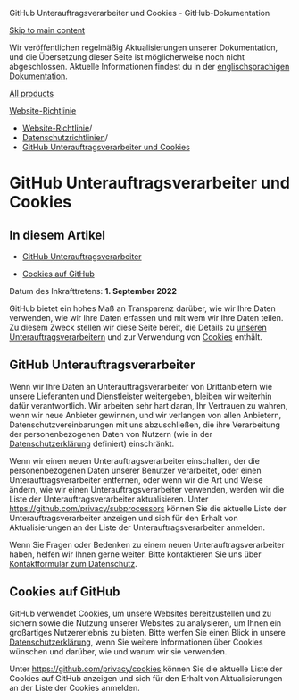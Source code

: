 GitHub Unterauftragsverarbeiter und Cookies - GitHub-Dokumentation

[Skip to main content](#main-content)

Wir veröffentlichen regelmäßig Aktualisierungen unserer Dokumentation, und die Übersetzung dieser Seite ist möglicherweise noch nicht abgeschlossen. Aktuelle Informationen findest du in der [englischsprachigen Dokumentation](/en).

[All products](/de)

[Website-Richtlinie](/de/site-policy)

* [Website-Richtlinie](/de/site-policy)/
* [Datenschutzrichtlinien](/de/site-policy/privacy-policies)/
* [GitHub Unterauftragsverarbeiter und Cookies](/de/site-policy/privacy-policies/github-subprocessors-and-cookies)

GitHub Unterauftragsverarbeiter und Cookies
==========

In diesem Artikel
----------

* [GitHub Unterauftragsverarbeiter](#github-subprocessors)

* [Cookies auf GitHub](#cookies-on-github)

Datum des Inkrafttretens: **1. September 2022**

GitHub bietet ein hohes Maß an Transparenz darüber, wie wir Ihre Daten verwenden, wie wir Ihre Daten erfassen und mit wem wir Ihre Daten teilen. Zu diesem Zweck stellen wir diese Seite bereit, die Details zu [unseren Unterauftragsverarbeitern](#github-subprocessors) und zur Verwendung von [Cookies](#cookies-on-github) enthält.

[](#github-subprocessors)GitHub Unterauftragsverarbeiter
----------

Wenn wir Ihre Daten an Unterauftragsverarbeiter von Drittanbietern wie unsere Lieferanten und Dienstleister weitergeben, bleiben wir weiterhin dafür verantwortlich. Wir arbeiten sehr hart daran, Ihr Vertrauen zu wahren, wenn wir neue Anbieter gewinnen, und wir verlangen von allen Anbietern, Datenschutzvereinbarungen mit uns abzuschließen, die ihre Verarbeitung der personenbezogenen Daten von Nutzern (wie in der [Datenschutzerklärung](/de/site-policy/privacy-policies/github-privacy-statement) definiert) einschränkt.

Wenn wir einen neuen Unterauftragsverarbeiter einschalten, der die personenbezogenen Daten unserer Benutzer verarbeitet, oder einen Unterauftragsverarbeiter entfernen, oder wenn wir die Art und Weise ändern, wie wir einen Unterauftragsverarbeiter verwenden, werden wir die Liste der Unterauftragsverarbeiter aktualisieren. Unter <https://github.com/privacy/subprocessors> können Sie die aktuelle Liste der Unterauftragsverarbeiter anzeigen und sich für den Erhalt von Aktualisierungen an der Liste der Unterauftragsverarbeiter anmelden.

Wenn Sie Fragen oder Bedenken zu einem neuen Unterauftragsverarbeiter haben, helfen wir Ihnen gerne weiter. Bitte kontaktieren Sie uns über [Kontaktformular zum Datenschutz](https://github.com/contact/privacy).

[](#cookies-on-github)Cookies auf GitHub
----------

GitHub verwendet Cookies, um unsere Websites bereitzustellen und zu sichern sowie die Nutzung unserer Websites zu analysieren, um Ihnen ein großartiges Nutzererlebnis zu bieten. Bitte werfen Sie einen Blick in unsere [Datenschutzerklärung](/de/site-policy/privacy-policies/github-privacy-statement#our-use-of-cookies-and-tracking), wenn Sie weitere Informationen über Cookies wünschen und darüber, wie und warum wir sie verwenden.

Unter <https://github.com/privacy/cookies> können Sie die aktuelle Liste der Cookies auf GitHub anzeigen und sich für den Erhalt von Aktualisierungen an der Liste der Cookies anmelden.

